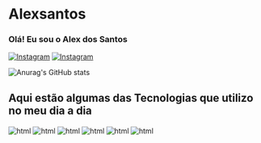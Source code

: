 # Alexsantos

### Olá! Eu sou o Alex dos Santos 

[![Instagram](https://img.shields.io/badge/Instagram-E4405F?style=for-the-badge&logo=instagram&logoColor=white)](https://www.instagram.com/lekotty)
[![Instagram](https://img.shields.io/badge/Facebook-1877F2?style=for-the-badge&logo=facebook&logoColor=white)](https://www.facebook.com/alexnisterroy/)

![Anurag's GitHub stats](https://github-readme-stats.vercel.app/api?username=anuraghazra&show_icons=true&theme=radical)

## Aqui estão algumas das Tecnologias que utilizo no meu dia a dia

<div>
  <img align ="center" alt="html" src="https://img.shields.io/badge/HTML5-E34F26?style=for-the-badge&logo=html5&logoColor=white" />
  <img align ="center" alt="html" src="https://img.shields.io/badge/CSS3-1572B6?style=for-the-badge&logo=css3&logoColor=white" />
  <img align ="center" alt="html" src="https://img.shields.io/badge/JavaScript-F7DF1E?style=for-the-badge&logo=javascript&logoColor=black" />
  <img align ="center" alt="html" src="https://img.shields.io/badge/Node.js-43853D?style=for-the-badge&logo=node.js&logoColor=white" />
  <img align ="center" alt="html" src="https://img.shields.io/badge/Python-3776AB?style=for-the-badge&logo=python&logoColor=white" />
  <img align ="center" alt="html" src="https://img.shields.io/badge/MySQL-00000F?style=for-the-badge&logo=mysql&logoColor=white" />




</div>

